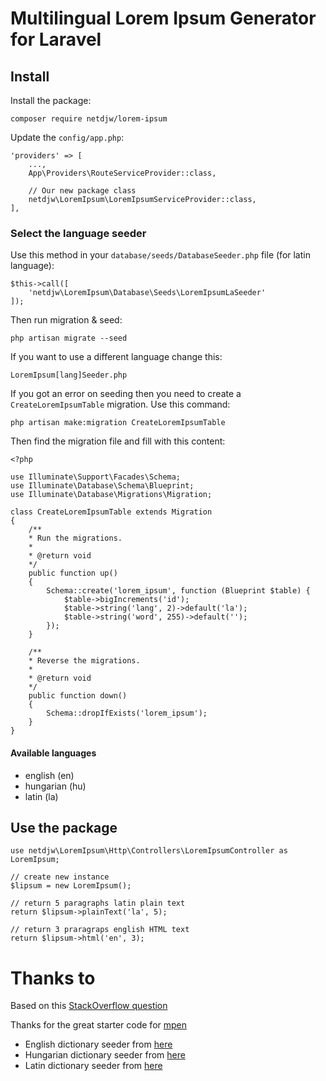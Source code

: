 # Multilingual Lorem Ipsum Generator for Laravel

## Install

Install the package:

    composer require netdjw/lorem-ipsum

Update the `config/app.php`:

    'providers' => [
        ...,
        App\Providers\RouteServiceProvider::class,
        
        // Our new package class
        netdjw\LoremIpsum\LoremIpsumServiceProvider::class,
    ],

### Select the language seeder

Use this method in your `database/seeds/DatabaseSeeder.php` file (for latin language):

    $this->call([
        'netdjw\LoremIpsum\Database\Seeds\LoremIpsumLaSeeder'
    ]);

Then run migration & seed:

    php artisan migrate --seed

If you want to use a different language change this:

    LoremIpsum[lang]Seeder.php

If you got an error on seeding then you need to create a `CreateLoremIpsumTable` migration. Use this command:

    php artisan make:migration CreateLoremIpsumTable

 Then find the migration file and fill with this content:

    <?php

    use Illuminate\Support\Facades\Schema;
    use Illuminate\Database\Schema\Blueprint;
    use Illuminate\Database\Migrations\Migration;

    class CreateLoremIpsumTable extends Migration
    {
        /**
        * Run the migrations.
        *
        * @return void
        */
        public function up()
        {
            Schema::create('lorem_ipsum', function (Blueprint $table) {
                $table->bigIncrements('id');
                $table->string('lang', 2)->default('la');
                $table->string('word', 255)->default('');
            });
        }

        /**
        * Reverse the migrations.
        *
        * @return void
        */
        public function down()
        {
            Schema::dropIfExists('lorem_ipsum');
        }
    }


#### Available languages

- english (en)
- hungarian (hu)
- latin (la)

## Use the package

    use netdjw\LoremIpsum\Http\Controllers\LoremIpsumController as LoremIpsum;

    // create new instance
    $lipsum = new LoremIpsum();

    // return 5 paragraphs latin plain text
    return $lipsum->plainText('la', 5);

    // return 3 praragraps english HTML text
    return $lipsum->html('en', 3);

# Thanks to

Based on this [StackOverflow question](https://stackoverflow.com/questions/20633310/how-to-get-random-text-from-lorem-ipsum-in-php)

Thanks for the great starter code for [mpen](https://stackoverflow.com/users/65387/mpen)

- English dictionary seeder from [here](https://github.com/first20hours/google-10000-english)
- Hungarian dictionary seeder from [here](http://szotar.com)
- Latin dictionary seeder from [here](http://latindictionary.wikidot.com/index)
